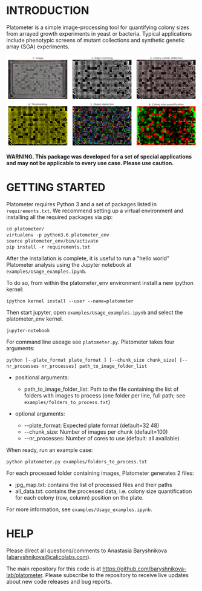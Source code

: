 INTRODUCTION
============

Platometer is a simple image-processing tool for quantifying colony sizes from arrayed growth experiments in yeast or bacteria. Typical applications include phenotypic screens of mutant collections and synthetic genetic array (SGA) experiments.

![Platometer Overview](images/platometer_overview.png)


**WARNING. This package was developed for a set of special applications and may not be applicable to every use case. Please use caution.**


GETTING STARTED
===============

Platometer requires Python 3 and a set of packages listed in `requirements.txt`. We recommend setting up a virtual environment and installing all the required packages via pip:

```
cd platometer/
virtualenv -p python3.6 platometer_env
source platometer_env/bin/activate
pip install -r requirements.txt
```

After the installation is complete, it is useful to run a "hello world" Platometer analysis using the Jupyter notebook at `examples/Usage_examples.ipynb`. 

To do so, from within the platometer_env environment install a new ipython kernel:

```
ipython kernel install --user --name=platometer
```

Then start jupyter, open `examples/Usage_examples.ipynb` and select the platometer_env kernel.

```
jupyter-notebook
```

For command line useage see `platometer.py`. Platometer takes four arguments:

```
python [--plate_format plate_format ] [--chunk_size chunk_size] [--nr_processes nr_processes] path_to_image_folder_list
```
- positional arguments:
  - path_to_image_folder_list: Path to the file containing the list of folders with images to process (one folder per line, full path; see `examples/folders_to_process.txt`)

- optional arguments:
  - --plate_format: Expected plate format (default=32 48)
  - --chunk_size: Number of images per chunk (default=100)
  - --nr_processes: Number of cores to use (default: all available)

When ready, run an example case:

```
python platometer.py examples/folders_to_process.txt
```

For each processed folder containing images, Platometer generates 2 files: 

- jpg_map.txt: contains the list of processed files and their paths 
- all_data.txt: contains the processed data, i.e. colony size quantification for each colony (row, column) position on the plate. 

For more information, see `examples/Usage_examples.ipynb`.

HELP
====

Please direct all questions/comments to Anastasia Baryshnikova (<abaryshnikova@calicolabs.com>).

The main repository for this code is at <https://github.com/baryshnikova-lab/platometer>. Please subscribe to the repository to receive live updates about new code releases and bug reports.

